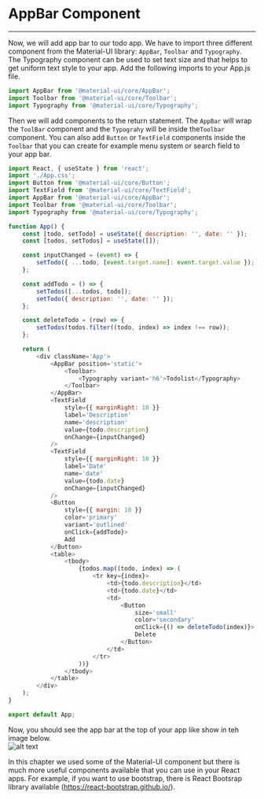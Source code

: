 # AppBar Component

---

Now, we will add app bar to our todo app. We have to import three different component from the Material-UI library: `AppBar`, `Toolbar` and `Typography`. The Typography component can be used to set text size and that helps to get uniform text style to your app. Add the following imports to your App.js file.

```javascript
import AppBar from '@material-ui/core/AppBar';
import Toolbar from '@material-ui/core/Toolbar';
import Typography from '@material-ui/core/Typography';
```

Then we will add components to the return statement. The `AppBar` will wrap the `ToolBar` component and the `Typograhy` will be inside the`Toolbar` component. You can also add `Button` or `TextField` components inside the `Toolbar` that you can create for example menu system or search field to your app bar.

```javascript
import React, { useState } from 'react';
import './App.css';
import Button from '@material-ui/core/Button';
import TextField from '@material-ui/core/TextField';
import AppBar from '@material-ui/core/AppBar';
import Toolbar from '@material-ui/core/Toolbar';
import Typography from '@material-ui/core/Typography';

function App() {
	const [todo, setTodo] = useState({ description: '', date: '' });
	const [todos, setTodos] = useState([]);

	const inputChanged = (event) => {
		setTodo({ ...todo, [event.target.name]: event.target.value });
	};

	const addTodo = () => {
		setTodos([...todos, todo]);
		setTodo({ description: '', date: '' });
	};

	const deleteTodo = (row) => {
		setTodos(todos.filter((todo, index) => index !== row));
	};

	return (
		<div className='App'>
			<AppBar position='static'>
				<Toolbar>
					<Typography variant='h6'>Todolist</Typography>
				</Toolbar>
			</AppBar>
			<TextField
				style={{ marginRight: 10 }}
				label='Description'
				name='description'
				value={todo.description}
				onChange={inputChanged}
			/>
			<TextField
				style={{ marginRight: 10 }}
				label='Date'
				name='date'
				value={todo.date}
				onChange={inputChanged}
			/>
			<Button
				style={{ margin: 10 }}
				color='primary'
				variant='outlined'
				onClick={addTodo}>
				Add
			</Button>
			<table>
				<tbody>
					{todos.map((todo, index) => (
						<tr key={index}>
							<td>{todo.description}</td>
							<td>{todo.date}</td>
							<td>
								<Button
									size='small'
									color='secondary'
									onClick={() => deleteTodo(index)}>
									Delete
								</Button>
							</td>
						</tr>
					))}
				</tbody>
			</table>
		</div>
	);
}

export default App;
```

Now, you should see the app bar at the top of your app like show in teh image below. <br/>
![alt text](https://vw4.viope.com/content/f291e5c33c58690b4f4d7e169eb527e8c0039166/MaterialUIAppbar.PNG)

In this chapter we used some of the Material-UI component but there is much more useful components available that you can use in your React apps. For example, if you want to use bootstrap, there is React Bootsrap library available (https://react-bootstrap.github.io/).
